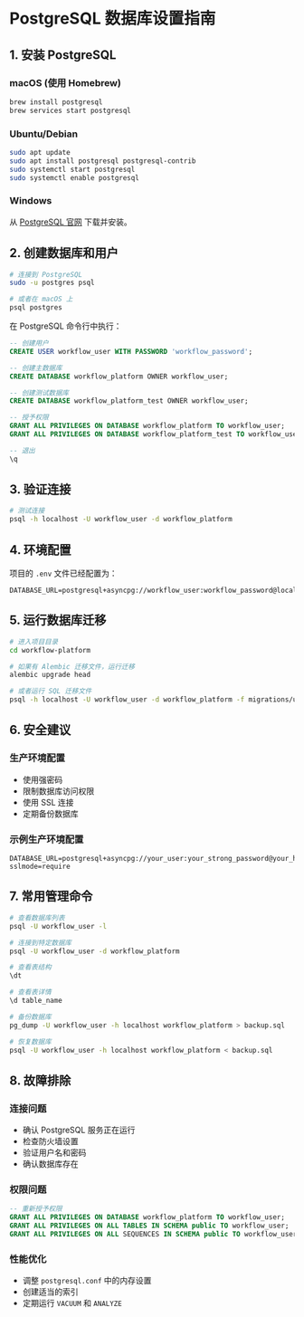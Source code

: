 # PostgreSQL 数据库设置指南

## 1. 安装 PostgreSQL

### macOS (使用 Homebrew)
```bash
brew install postgresql
brew services start postgresql
```

### Ubuntu/Debian
```bash
sudo apt update
sudo apt install postgresql postgresql-contrib
sudo systemctl start postgresql
sudo systemctl enable postgresql
```

### Windows
从 [PostgreSQL 官网](https://www.postgresql.org/download/windows/) 下载并安装。

## 2. 创建数据库和用户

```bash
# 连接到 PostgreSQL
sudo -u postgres psql

# 或者在 macOS 上
psql postgres
```

在 PostgreSQL 命令行中执行：

```sql
-- 创建用户
CREATE USER workflow_user WITH PASSWORD 'workflow_password';

-- 创建主数据库
CREATE DATABASE workflow_platform OWNER workflow_user;

-- 创建测试数据库
CREATE DATABASE workflow_platform_test OWNER workflow_user;

-- 授予权限
GRANT ALL PRIVILEGES ON DATABASE workflow_platform TO workflow_user;
GRANT ALL PRIVILEGES ON DATABASE workflow_platform_test TO workflow_user;

-- 退出
\q
```

## 3. 验证连接

```bash
# 测试连接
psql -h localhost -U workflow_user -d workflow_platform
```

## 4. 环境配置

项目的 `.env` 文件已经配置为：
```
DATABASE_URL=postgresql+asyncpg://workflow_user:workflow_password@localhost:5432/workflow_platform
```

## 5. 运行数据库迁移

```bash
# 进入项目目录
cd workflow-platform

# 如果有 Alembic 迁移文件，运行迁移
alembic upgrade head

# 或者运行 SQL 迁移文件
psql -h localhost -U workflow_user -d workflow_platform -f migrations/user_management.sql
```

## 6. 安全建议

### 生产环境配置
- 使用强密码
- 限制数据库访问权限
- 使用 SSL 连接
- 定期备份数据库

### 示例生产环境配置
```
DATABASE_URL=postgresql+asyncpg://your_user:your_strong_password@your_host:5432/your_database?sslmode=require
```

## 7. 常用管理命令

```bash
# 查看数据库列表
psql -U workflow_user -l

# 连接到特定数据库
psql -U workflow_user -d workflow_platform

# 查看表结构
\dt

# 查看表详情
\d table_name

# 备份数据库
pg_dump -U workflow_user -h localhost workflow_platform > backup.sql

# 恢复数据库
psql -U workflow_user -h localhost workflow_platform < backup.sql
```

## 8. 故障排除

### 连接问题
- 确认 PostgreSQL 服务正在运行
- 检查防火墙设置
- 验证用户名和密码
- 确认数据库存在

### 权限问题
```sql
-- 重新授予权限
GRANT ALL PRIVILEGES ON DATABASE workflow_platform TO workflow_user;
GRANT ALL PRIVILEGES ON ALL TABLES IN SCHEMA public TO workflow_user;
GRANT ALL PRIVILEGES ON ALL SEQUENCES IN SCHEMA public TO workflow_user;
```

### 性能优化
- 调整 `postgresql.conf` 中的内存设置
- 创建适当的索引
- 定期运行 `VACUUM` 和 `ANALYZE`